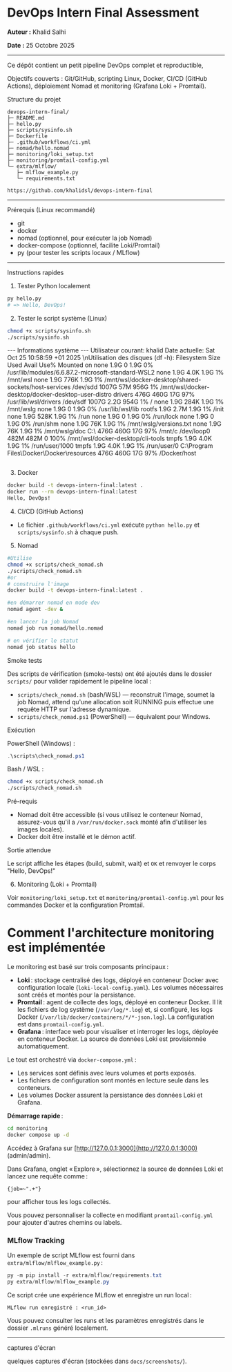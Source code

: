 # DevOps Intern Final Assessment

**Auteur :** Khalid Salhi

**Date :** 25 Octobre 2025

---

Ce dépôt contient un petit pipeline DevOps complet et reproductible,

Objectifs couverts : Git/GitHub, scripting Linux, Docker, CI/CD (GitHub Actions), déploiement Nomad et monitoring (Grafana Loki + Promtail).

Structure du projet

```
devops-intern-final/
├─ README.md
├─ hello.py
├─ scripts/sysinfo.sh
├─ Dockerfile
├─ .github/workflows/ci.yml
├─ nomad/hello.nomad
├─ monitoring/loki_setup.txt
├─ monitoring/promtail-config.yml
└─ extra/mlflow/
   ├─ mlflow_example.py
   └─ requirements.txt
```


```
https://github.com/khalidsl/devops-intern-final
```

------

Prérequis (Linux recommandé)

- git
- docker
- nomad (optionnel, pour exécuter la job Nomad)
- docker-compose (optionnel, facilite Loki/Promtail)
- py (pour tester les scripts locaux / MLflow)

------

Instructions rapides

1) Tester Python localement

```bash
py hello.py
# => Hello, DevOps!
```

2) Tester le script système (Linux)

```bash
chmod +x scripts/sysinfo.sh
./scripts/sysinfo.sh

```
--- Informations système ---
Utilisateur courant: khalid
Date actuelle: Sat Oct 25 10:58:59 +01 2025
\nUtilisation des disques (df -h):
Filesystem                                Size  Used Avail Use% Mounted on
none                                      1.9G     0  1.9G   0% /usr/lib/modules/6.6.87.2-microsoft-standard-WSL2
none                                      1.9G  4.0K  1.9G   1% /mnt/wsl
none                                      1.9G  776K  1.9G   1% /mnt/wsl/docker-desktop/shared-sockets/host-services
/dev/sdd                                 1007G   57M  956G   1% /mnt/wsl/docker-desktop/docker-desktop-user-distro
drivers                                   476G  460G   17G  97% /usr/lib/wsl/drivers
/dev/sdf                                 1007G  2.2G  954G   1% /
none                                      1.9G  284K  1.9G   1% /mnt/wslg
none                                      1.9G     0  1.9G   0% /usr/lib/wsl/lib
rootfs                                    1.9G  2.7M  1.9G   1% /init
none                                      1.9G  528K  1.9G   1% /run
none                                      1.9G     0  1.9G   0% /run/lock
none                                      1.9G     0  1.9G   0% /run/shm
none                                      1.9G   76K  1.9G   1% /mnt/wslg/versions.txt
none                                      1.9G   76K  1.9G   1% /mnt/wslg/doc
C:\                                       476G  460G   17G  97% /mnt/c
/dev/loop0                                482M  482M     0 100% /mnt/wsl/docker-desktop/cli-tools
tmpfs                                     1.9G  4.0K  1.9G   1% /run/user/1000
tmpfs                                     1.9G  4.0K  1.9G   1% /run/user/0
C:\Program Files\Docker\Docker\resources  476G  460G   17G  97% /Docker/host
```
```

3) Docker

```bash
docker build -t devops-intern-final:latest .
docker run --rm devops-intern-final:latest 
Hello, DevOps!
```

4) CI/CD (GitHub Actions)

- Le fichier `.github/workflows/ci.yml` exécute `python hello.py` et `scripts/sysinfo.sh` à chaque push.

5) Nomad

```bash
#Utilise 
chmod +x scripts/check_nomad.sh
./scripts/check_nomad.sh
#or 
# construire l'image
docker build -t devops-intern-final:latest .

#en démarrer nomad en mode dev 
nomad agent -dev &

#en lancer la job Nomad
nomad job run nomad/hello.nomad

# en vérifier le statut
nomad job status hello
``` 

Smoke tests

Des scripts de vérification (smoke-tests) ont été ajoutés dans le dossier `scripts/` pour valider rapidement le pipeline local :

- `scripts/check_nomad.sh` (bash/WSL) — reconstruit l'image, soumet la job Nomad, attend qu'une allocation soit RUNNING puis effectue une requête HTTP sur l'adresse dynamique.
- `scripts/check_nomad.ps1` (PowerShell) — équivalent pour Windows.

Exécution

PowerShell (Windows) :

```powershell
.\scripts\check_nomad.ps1
```

Bash / WSL :

```bash
chmod +x scripts/check_nomad.sh
./scripts/check_nomad.sh
```

Pré-requis

- Nomad doit être accessible (si vous utilisez le conteneur Nomad, assurez-vous qu'il a `/var/run/docker.sock` monté afin d'utiliser les images locales).
- Docker doit être installé et le démon actif.

Sortie attendue

Le script affiche les étapes (build, submit, wait) et `OK` et renvoyer le corps "Hello, DevOps!" 


6) Monitoring (Loki + Promtail)

Voir `monitoring/loki_setup.txt` et `monitoring/promtail-config.yml` pour les commandes Docker et la configuration Promtail.
  
# Comment l'architecture monitoring est implémentée

Le monitoring est basé sur trois composants principaux :

- **Loki** : stockage centralisé des logs, déployé en conteneur Docker avec configuration locale (`loki-local-config.yaml`). Les volumes nécessaires sont créés et montés pour la persistance.
- **Promtail** : agent de collecte des logs, déployé en conteneur Docker. Il lit les fichiers de log système (`/var/log/*.log`) et, si configuré, les logs Docker (`/var/lib/docker/containers/*/*-json.log`). La configuration est dans `promtail-config.yml`.
- **Grafana** : interface web pour visualiser et interroger les logs, déployée en conteneur Docker. La source de données Loki est provisionnée automatiquement.

Le tout est orchestré via `docker-compose.yml` :

- Les services sont définis avec leurs volumes et ports exposés.
- Les fichiers de configuration sont montés en lecture seule dans les conteneurs.
- Les volumes Docker assurent la persistance des données Loki et Grafana.

**Démarrage rapide** :

```bash
cd monitoring
docker compose up -d
```

Accédez à Grafana sur [http://127.0.0.1:3000](http://127.0.0.1:3000) (admin/admin).

Dans Grafana, onglet « Explore », sélectionnez la source de données Loki et lancez une requête comme :
```
{job=~".+"}
```
pour afficher tous les logs collectés.

Vous pouvez personnaliser la collecte en modifiant `promtail-config.yml` pour ajouter d'autres chemins ou labels.

###  MLflow Tracking

Un exemple de script MLflow est fourni dans `extra/mlflow/mlflow_example.py` :

```powershell
py -m pip install -r extra/mlflow/requirements.txt
py extra/mlflow/mlflow_example.py
```

Ce script crée une expérience MLflow et enregistre un run local :
```
MLflow run enregistré : <run_id>
```

Vous pouvez consulter les runs et les paramètres enregistrés dans le dossier `.mlruns` généré localement.

------

captures d'écran

quelques  captures d'écran  (stockées dans `docs/screenshots/`). 
